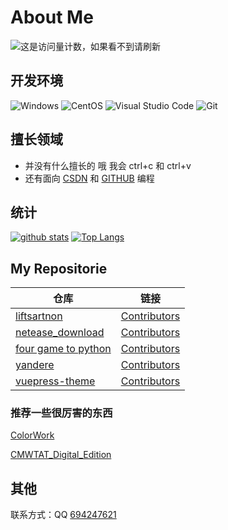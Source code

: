 # About Me
![这是访问量计数，如果看不到请刷新](https://jwenjian-visitor-badge-5.glitch.me/badge?page_id=huige233.huige233.readme)
## 开发环境

![Windows](https://img.shields.io/badge/-Windows-0078D6?style=flat-square&logo=windows&logoColor=white)
![CentOS](https://img.shields.io/badge/-CentOS-262577?style=flat-square&logo=centos&logoColor=white)
![Visual Studio Code](https://img.shields.io/badge/-Visual_Studio_Code-007ACC?style=flat-square&logo=visual-studio-code&logoColor=white)
![Git](https://img.shields.io/badge/-Git-F05032?style=flat-square&logo=git&logoColor=white)

## 擅长领域

- 并没有什么擅长的 哦 我会 ctrl+c 和 ctrl+v
- 还有面向 [CSDN](https://blog.csdn.net/) 和 [GITHUB](https://github.com/) 编程

## 统计

[![github stats](https://github-readme-stats.vercel.app/api?username=huige233&show_icons=true&count_private=true&include_all_commits=true&line_height=28&hide_rank=false)](https://github.com/anuraghazra/github-readme-stats)
[![Top Langs](https://github-readme-stats.vercel.app/api/top-langs/?username=huige233&layout=compact&langs_count=12&&count_private=true&hide=shell,stylus)](https://github.com/anuraghazra/github-readme-stats)

## My Repositorie

| 仓库 | 链接 |
| --- | --- | 
| [liftsartnon](https://github.com/huige233/liftresartnon) | [Contributors](https://github.com/huige233/liftresartnon) |
| [netease_download](https://github.com/huige233/netease_download) | [Contributors](https://github.com/huige233/netease_download) |
| [four game to python](https://github.com/huige233/four_game_to_python) | [Contributors](https://github.com/huige233/four_game_to_python) |
| [yandere](https://github.com/huige233/yandere) | [Contributors](https://github.com/huige233/yandere) |
| [vuepress-theme](https://github.com/huige233/vuepress-theme) | [Contributors](https://github.com/huige233/vuepress-theme) |

### 推荐一些很厉害的东西

[ColorWork](https://github.com/Coloryr/ColoryrWork)

[CMWTAT_Digital_Edition](https://github.com/TGSAN/CMWTAT_Digital_Edition)

## 其他

联系方式：QQ [694247621](https://qm.qq.com/cgi-bin/qm/qr?k=VupbWrtmRAY8jR8p_9yhhdo7asJJxuF7&noverify=0)
